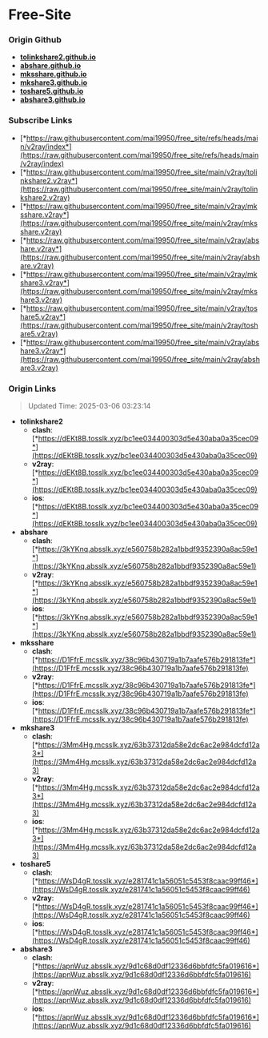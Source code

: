 # Free-Site

### Origin Github

- [**tolinkshare2.github.io**](https://github.com/tolinkshare2/tolinkshare2.github.io)
- [**abshare.github.io**](https://github.com/abshare/abshare.github.io)
- [**mksshare.github.io**](https://github.com/mksshare/mksshare.github.io)
- [**mkshare3.github.io**](https://github.com/mkshare3/mkshare3.github.io)
- [**toshare5.github.io**](https://github.com/toshare5/toshare5.github.io)
- [**abshare3.github.io**](https://github.com/abshare3/abshare3.github.io)

### Subscribe Links

- [*https://raw.githubusercontent.com/mai19950/free_site/refs/heads/main/v2ray/index*](https://raw.githubusercontent.com/mai19950/free_site/refs/heads/main/v2ray/index)
- [*https://raw.githubusercontent.com/mai19950/free_site/main/v2ray/tolinkshare2.v2ray*](https://raw.githubusercontent.com/mai19950/free_site/main/v2ray/tolinkshare2.v2ray)
- [*https://raw.githubusercontent.com/mai19950/free_site/main/v2ray/mksshare.v2ray*](https://raw.githubusercontent.com/mai19950/free_site/main/v2ray/mksshare.v2ray)
- [*https://raw.githubusercontent.com/mai19950/free_site/main/v2ray/abshare.v2ray*](https://raw.githubusercontent.com/mai19950/free_site/main/v2ray/abshare.v2ray)
- [*https://raw.githubusercontent.com/mai19950/free_site/main/v2ray/mkshare3.v2ray*](https://raw.githubusercontent.com/mai19950/free_site/main/v2ray/mkshare3.v2ray)
- [*https://raw.githubusercontent.com/mai19950/free_site/main/v2ray/toshare5.v2ray*](https://raw.githubusercontent.com/mai19950/free_site/main/v2ray/toshare5.v2ray)
- [*https://raw.githubusercontent.com/mai19950/free_site/main/v2ray/abshare3.v2ray*](https://raw.githubusercontent.com/mai19950/free_site/main/v2ray/abshare3.v2ray)

### Origin Links

> Updated Time: 2025-03-06 03:23:14

- **tolinkshare2**
  - **clash**: [*https://dEKt8B.tosslk.xyz/bc1ee034400303d5e430aba0a35cec09*](https://dEKt8B.tosslk.xyz/bc1ee034400303d5e430aba0a35cec09)
  - **v2ray**: [*https://dEKt8B.tosslk.xyz/bc1ee034400303d5e430aba0a35cec09*](https://dEKt8B.tosslk.xyz/bc1ee034400303d5e430aba0a35cec09)
  - **ios**: [*https://dEKt8B.tosslk.xyz/bc1ee034400303d5e430aba0a35cec09*](https://dEKt8B.tosslk.xyz/bc1ee034400303d5e430aba0a35cec09)
- **abshare**
  - **clash**: [*https://3kYKnq.absslk.xyz/e560758b282a1bbdf9352390a8ac59e1*](https://3kYKnq.absslk.xyz/e560758b282a1bbdf9352390a8ac59e1)
  - **v2ray**: [*https://3kYKnq.absslk.xyz/e560758b282a1bbdf9352390a8ac59e1*](https://3kYKnq.absslk.xyz/e560758b282a1bbdf9352390a8ac59e1)
  - **ios**: [*https://3kYKnq.absslk.xyz/e560758b282a1bbdf9352390a8ac59e1*](https://3kYKnq.absslk.xyz/e560758b282a1bbdf9352390a8ac59e1)
- **mksshare**
  - **clash**: [*https://D1FfrE.mcsslk.xyz/38c96b430719a1b7aafe576b291813fe*](https://D1FfrE.mcsslk.xyz/38c96b430719a1b7aafe576b291813fe)
  - **v2ray**: [*https://D1FfrE.mcsslk.xyz/38c96b430719a1b7aafe576b291813fe*](https://D1FfrE.mcsslk.xyz/38c96b430719a1b7aafe576b291813fe)
  - **ios**: [*https://D1FfrE.mcsslk.xyz/38c96b430719a1b7aafe576b291813fe*](https://D1FfrE.mcsslk.xyz/38c96b430719a1b7aafe576b291813fe)
- **mkshare3**
  - **clash**: [*https://3Mm4Hg.mcsslk.xyz/63b37312da58e2dc6ac2e984dcfd12a3*](https://3Mm4Hg.mcsslk.xyz/63b37312da58e2dc6ac2e984dcfd12a3)
  - **v2ray**: [*https://3Mm4Hg.mcsslk.xyz/63b37312da58e2dc6ac2e984dcfd12a3*](https://3Mm4Hg.mcsslk.xyz/63b37312da58e2dc6ac2e984dcfd12a3)
  - **ios**: [*https://3Mm4Hg.mcsslk.xyz/63b37312da58e2dc6ac2e984dcfd12a3*](https://3Mm4Hg.mcsslk.xyz/63b37312da58e2dc6ac2e984dcfd12a3)
- **toshare5**
  - **clash**: [*https://WsD4gR.tosslk.xyz/e281741c1a56051c5453f8caac99ff46*](https://WsD4gR.tosslk.xyz/e281741c1a56051c5453f8caac99ff46)
  - **v2ray**: [*https://WsD4gR.tosslk.xyz/e281741c1a56051c5453f8caac99ff46*](https://WsD4gR.tosslk.xyz/e281741c1a56051c5453f8caac99ff46)
  - **ios**: [*https://WsD4gR.tosslk.xyz/e281741c1a56051c5453f8caac99ff46*](https://WsD4gR.tosslk.xyz/e281741c1a56051c5453f8caac99ff46)
- **abshare3**
  - **clash**: [*https://apnWuz.absslk.xyz/9d1c68d0df12336d6bbfdfc5fa019616*](https://apnWuz.absslk.xyz/9d1c68d0df12336d6bbfdfc5fa019616)
  - **v2ray**: [*https://apnWuz.absslk.xyz/9d1c68d0df12336d6bbfdfc5fa019616*](https://apnWuz.absslk.xyz/9d1c68d0df12336d6bbfdfc5fa019616)
  - **ios**: [*https://apnWuz.absslk.xyz/9d1c68d0df12336d6bbfdfc5fa019616*](https://apnWuz.absslk.xyz/9d1c68d0df12336d6bbfdfc5fa019616)
